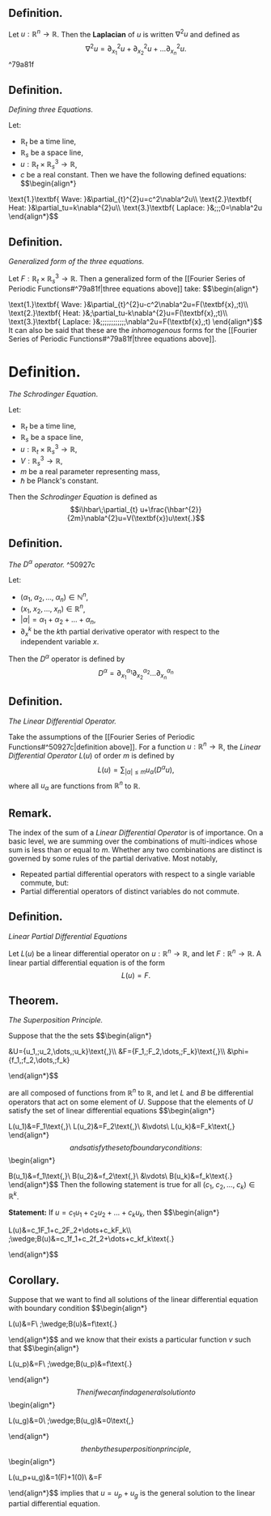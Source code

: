 ## Definition.

Let $u:\mathbb{R}^{n}\rightarrow \mathbb{R}$. Then the **Laplacian** of $u$ is written $\nabla^{2}u$ and defined as
$$\nabla^{2}u=\partial_{x_1}^{2}u+\partial_{x_2}^{2}u+\dots\partial_{x_n}^{2}u\text{.}$$ ^79a81f

## Definition. 
*Defining three Equations.*

Let:
- $\mathbb{R}_{t}$ be a time line,
- $\mathbb{R}_{s}$ be a space line,
- $u:\mathbb{R}_{t}\times\mathbb{R}_{s}^{3}\rightarrow \mathbb{R}$,
- $c$ be a real constant.
Then we have the following defined equations:
$$\begin{align*}

\text{1.}\textbf{ Wave: }&\partial_{t}^{2}u=c^2\nabla^2u\\\\
\text{2.}\textbf{ Heat: }&\partial_tu=k\nabla^{2}u\\\\
\text{3.}\textbf{ Laplace: }&\;\;\;0=\nabla^2u
\end{align*}$$

## Definition.
*Generalized form of the three equations.*

Let $F:\mathbb{R}_{t}\times\mathbb{R}_{s}^{3}\rightarrow \mathbb{R}$. Then a generalized form of the [[Fourier Series of Periodic Functions#^79a81f|three equations above]] take:
$$\begin{align*}

\text{1.}\textbf{ Wave: }&\partial_{t}^{2}u-c^2\nabla^2u=F(\textbf{x},\;t)\\\\
\text{2.}\textbf{ Heat: }&\;\partial_tu-k\nabla^{2}u=F(\textbf{x},\;t)\\\\
\text{3.}\textbf{ Laplace: }&\;\;\;\;\;\;\;\;\;\;\;\;\nabla^2u=F(\textbf{x},\;t)
\end{align*}$$
It can also be said that these are the *inhomogenous* forms for the [[Fourier Series of Periodic Functions#^79a81f|three equations above]]. 

# Definition.
*The Schrodinger Equation*.

Let:
- $\mathbb{R}_{t}$ be a time line,
- $\mathbb{R}_{s}$ be a space line,
- $u:\mathbb{R}_{t}\times\mathbb{R}_{s}^{3}\rightarrow \mathbb{R}$,
- $V:\mathbb{R}_{s}^{3}\rightarrow \mathbb{R}$,
- $m$ be a real parameter representing mass,
- $\hbar$ be Planck's constant.

Then the *Schrodinger Equation* is defined as 
$$i\hbar\;\partial_{t} u+\frac{\hbar^{2}}{2m}\nabla^{2}u=V(\textbf{x})u\text{.}$$

## Definition.
*The $D^{\alpha}$ operator.* ^50927c

Let:
- $(\alpha_1,\;\alpha_2,\dots,\;\alpha_n)\in\mathbb{N}^{n}$,
- $(x_1,\;x_2,\dots,\;x_n)\in\mathbb{R}^{n}$,
- $|\alpha|=\alpha_1+\alpha_2+\dots+\alpha_n$,
- $\partial_x^k$ be the $k$th partial derivative operator with respect to the independent variable $x$.

Then the $D^{\alpha}$ operator is defined by 
$$D^{\alpha}=\partial^{\alpha_1}_{x_1}\partial^{\alpha_2}_{x_2}\dots\partial^{\alpha_n}_{x_n}$$

## Definition.
*The Linear Differential Operator.*

Take the assumptions of the [[Fourier Series of Periodic Functions#^50927c|definition above]]. For a function $u:\mathbb{R}^{n}\rightarrow\mathbb{R}$, the *Linear Differential Operator* $L(u)$ of order $m$ is defined by
$$L(u)=\sum_{|\alpha|\leq m}u_\alpha(D^{\alpha}u)\text{,}$$
where all $u_{\alpha}$ are functions from $\mathbb{R}^{n}$ to $\mathbb{R}$.

## Remark.

The index of the sum of a *Linear Differential Operator* is of importance. On a basic level, we are summing over the combinations of multi-indices whose sum is less than or equal to $m$. Whether any two combinations are distinct is governed by some rules of the partial derivative. Most notably,
- Repeated partial differential operators with respect to a single variable commute, but:
- Partial differential operators of distinct variables do not commute.

## Definition.
*Linear Partial Differential Equations*

Let $L(u)$ be a linear differential operator on $u:\mathbb{R}^{n}\rightarrow\mathbb{R}$, and let $F:\mathbb{R}^{n}\rightarrow\mathbb{R}$. A linear partial differential equation is of the form
$$L(u)=F\text{.}$$

## Theorem.
*The Superposition Principle.*

Suppose that the the sets
$$\begin{align*}

&U=\{u_1,\;u_2,\dots,\;u_k\}\text{,}\\\\
&F=\{F_1,\;F_2,\dots,\;F_k\}\text{,}\\\\
&\phi=\{f_1,\;f_2,\dots,\;f_k\}

\end{align*}$$

are all composed of functions from $\mathbb{R}^{n}$ to $\mathbb{R}$, and let $L$ and $B$ be differential operators that act on some element of $U$. Suppose that the elements of $U$ satisfy the set of linear differential equations
$$\begin{align*}

L(u_1)&=F_1\text{,}\\
L(u_2)&=F_2\text{,}\\
&\vdots\\
L(u_k)&=F_k\text{,}
\end{align*}$$
and satisfy the set of boundary conditions:
$$\begin{align*}

B(u_1)&=f_1\text{,}\\
B(u_2)&=f_2\text{,}\\
&\vdots\\
B(u_k)&=f_k\text{.}
\end{align*}$$
Then the following statement is true for all $(c_1,\;c_2,\dots,\;c_k)\in\mathbb{R}^{k}$.

**Statement:** If $u=c_1u_1+c_2u_2+\dots+c_ku_k$, then 
$$\begin{align*}

L(u)&=c_1F_1+c_2F_2+\dots+c_kF_k\\\\
\;\wedge\;B(u)&=c_1f_1+c_2f_2+\dots+c_kf_k\text{.}

\end{align*}$$

## Corollary.

Suppose that we want to find all solutions of the linear differential equation with boundary condition
$$\begin{align*}

L(u)&=F\\
\;\wedge\;B(u)&=f\text{.}

\end{align*}$$
and we know that their exists a particular function $v$ such that
$$\begin{align*}

L(u_p)&=F\\
\;\wedge\;B(u_p)&=f\text{.}

\end{align*}$$
Then if we can find a general solution to 
$$\begin{align*}

L(u_g)&=0\\
\;\wedge\;B(u_g)&=0\text{,}

\end{align*}$$
then by the superposition principle,
$$\begin{align*}

L(u_p+u_g)&=1(F)+1(0)\\
&=F

\end{align*}$$
implies that $u=u_p+u_g$ is the general solution to the linear partial differential equation.

